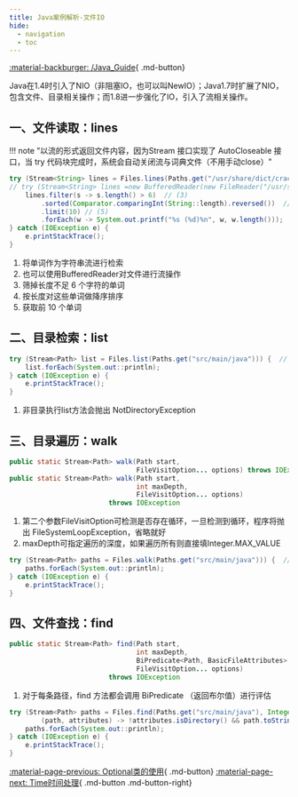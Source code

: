 ```yaml
---
title: Java案例解析-文件IO
hide:
  - navigation
  - toc
---
```


[:material-backburger: /Java_Guide](index.md#七文件IO){ .md-button}

Java在1.4时引入了NIO（非阻塞IO，也可以叫NewIO）；Java1.7时扩展了NIO，包含文件、目录相关操作；而1.8进一步强化了IO，引入了流相关操作。

## 一、文件读取：lines

!!! note "以流的形式返回文件内容，因为Stream 接口实现了 AutoCloseable 接口，当 try 代码块完成时，系统会自动关闭流与词典文件（不用手动close）"

``` java linenums="1" title="1-1"
try (Stream<String> lines = Files.lines(Paths.get("/usr/share/dict/cracklib-small")) {  // (1)
// try (Stream<String> lines =new BufferedReader(new FileReader("/usr/share/dict/words")).lines()){ // (2)
    lines.filter(s -> s.length() > 6)  // (3)
        .sorted(Comparator.comparingInt(String::length).reversed())  // (4)
        .limit(10) // (5)
        .forEach(w -> System.out.printf("%s (%d)%n", w, w.length()));
} catch (IOException e) {
    e.printStackTrace();
}
```

1.  将单词作为字符串流进行检索
2.  也可以使用BufferedReader对文件进行流操作
3.  筛掉长度不足 6 个字符的单词
4.  按长度对这些单词做降序排序
5.  获取前 10 个单词

## 二、目录检索：list

``` java linenums="1" title="2-1 打印 src/ main/java 目录中所有文件和文件夹的名称"
try (Stream<Path> list = Files.list(Paths.get("src/main/java"))) {  // (1)
    list.forEach(System.out::println);
} catch (IOException e) {
    e.printStackTrace();
}
```

1.  非目录执行list方法会抛出 NotDirectoryException

## 三、目录遍历：walk

``` java linenums="1" title="3-1 方法定义"
public static Stream<Path> walk(Path start,  
                                FileVisitOption... options) throws IOException  // (1)
public static Stream<Path> walk(Path start,
                                int maxDepth,
                                FileVisitOption... options)
                         throws IOException
```

1.  第二个参数FileVisitOption可检测是否存在循环，一旦检测到循环，程序将抛出 FileSystemLoopException，省略就好
2.  maxDepth可指定遍历的深度，如果遍历所有则直接填Integer.MAX_VALUE

``` java linenums="1" title="3-2 通过walk方法进行目录树的遍历"
try (Stream<Path> paths = Files.walk(Paths.get("src/main/java"))) {  // (1)
    paths.forEach(System.out::println);
} catch (IOException e) {
    e.printStackTrace();
}
```

## 四、文件查找：find

``` java linenums="1" title="4-1 方法定义"
public static Stream<Path> find(Path start,
                                int maxDepth,
                                BiPredicate<Path, BasicFileAttributes> matcher,  // (1)
                                FileVisitOption... options)
                         throws IOException
```

1.  对于每条路径，find 方法都会调用 BiPredicate （返回布尔值）进行评估

``` java linenums="1" title="4-2 输出非目录文件"
try (Stream<Path> paths = Files.find(Paths.get("src/main/java"), Integer.MAX_VALUE,
        (path, attributes) -> !attributes.isDirectory() && path.toString().contains("fileio"))) {
    paths.forEach(System.out::println);
} catch (IOException e) {
    e.printStackTrace();
}
```

[:material-page-previous: Optional类的使用](optional.md){ .md-button}  [:material-page-next: Time时间处理](time.md){ .md-button .md-button-right}
